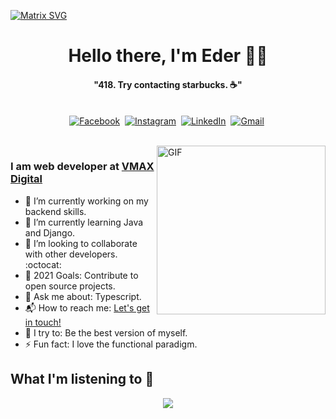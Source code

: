 [![Matrix SVG](https://raw.githubusercontent.com/rodrigograca31/rodrigograca31/master/matrix.svg)](https://www.youtube.com/watch?v=SDkAGkd4NLc) 
<p>
  <h1 align="center"><b>Hello there, I'm Eder 👋😸</b></h1>
</p>

<p>
  <h4 align="center"><b>"418. Try contacting starbucks. ☕"</b></h4>
</p>

<p align="center">
<br>
<a href="https://www.facebook.com/dcclxxix"><img src="https://img.shields.io/badge/facebook-%231877F2.svg?&style=for-the-badge&logo=facebook&logoColor=white" alt="Facebook" /></a>&nbsp;
<a href="https://instagram.com/r3turn_zero"><img src="https://img.shields.io/badge/instagram-%23C13584.svg?&style=for-the-badge&logo=instagram&logoColor=white" alt="Instagram" /></a>&nbsp;
<a href="https://www.linkedin.com/in/lima-eder/"><img src="https://img.shields.io/badge/linkedin-%230077B5.svg?&style=for-the-badge&logo=linkedin&logoColor=white" alt="LinkedIn" /></a>&nbsp;
<a href="mailto:lima.eder101@gmail.com?subject=Olá%20Eder"><img src="https://img.shields.io/badge/gmail-%23D14836.svg?&style=for-the-badge&logo=gmail&logoColor=white" alt="Gmail"/></a>&nbsp;
</p>

<br>

<img align="right" height="270px" alt="GIF" src="https://i.pinimg.com/originals/e4/26/70/e426702edf874b181aced1e2fa5c6cde.gif" />

### I am web developer at [VMAX Digital](https://github.com/VMAX-Digital)
- 🔭 I’m currently working on my backend skills.
- 🌱 I’m currently learning Java and Django. 
- 👯 I’m looking to collaborate with other developers. :octocat:
- 🥅 2021 Goals: Contribute to open source projects.
- 💬 Ask me about: Typescript.
- 📬 How to reach me: [Let's get in touch!](https://linkedin.com/in/lima-eder/)
- 🧗 I try to: Be the best version of myself. 
- ⚡ Fun fact: I love the functional paradigm.

## What I'm listening to 🎵

<div align="center"><img src="https://spotify-github-profile.vercel.app/api/view?uid=21vbcuaa7fswudhrhy22on34i&cover_image=true&theme=default" /></div> 
